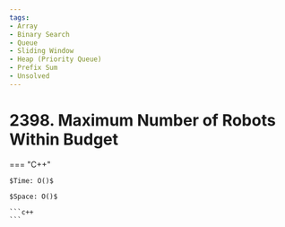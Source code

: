 ```yaml
---
tags:
- Array
- Binary Search
- Queue
- Sliding Window
- Heap (Priority Queue)
- Prefix Sum
- Unsolved
---
```



# 2398. Maximum Number of Robots Within Budget

=== "C++"

    $Time: O()$

    $Space: O()$

    ```c++
    ```